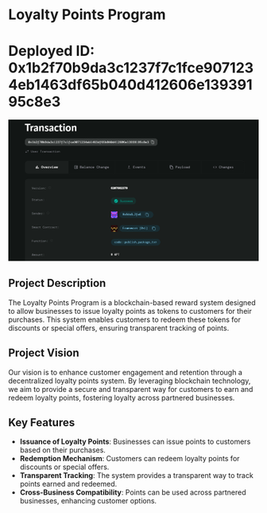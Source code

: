 # Loyalty Points Program

# Deployed ID: 0x1b2f70b9da3c1237f7c1fce9071234eb1463df65b040d412606e13939195c8e3
![alt text](image.png)

## Project Description
The Loyalty Points Program is a blockchain-based reward system designed to allow businesses to issue loyalty points as tokens to customers for their purchases. This system enables customers to redeem these tokens for discounts or special offers, ensuring transparent tracking of points.

## Project Vision
Our vision is to enhance customer engagement and retention through a decentralized loyalty points system. By leveraging blockchain technology, we aim to provide a secure and transparent way for customers to earn and redeem loyalty points, fostering loyalty across partnered businesses.

## Key Features
- **Issuance of Loyalty Points**: Businesses can issue points to customers based on their purchases.
- **Redemption Mechanism**: Customers can redeem loyalty points for discounts or special offers.
- **Transparent Tracking**: The system provides a transparent way to track points earned and redeemed.
- **Cross-Business Compatibility**: Points can be used across partnered businesses, enhancing customer options.
